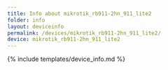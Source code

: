 ```yaml
---
title: Info about mikrotik_rb911-2hn_911_lite2
folder: info
layout: deviceinfo
permalink: /devices/mikrotik_rb911-2hn_911_lite2/
device: mikrotik_rb911-2hn_911_lite2
---
```

{% include templates/device_info.md %}
